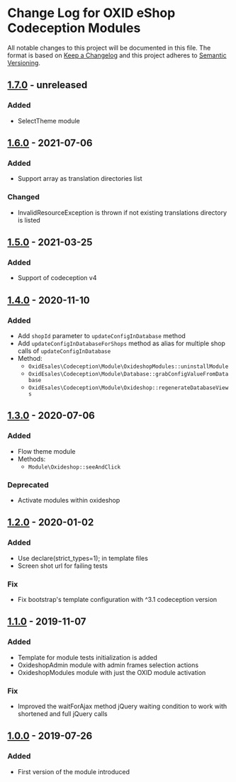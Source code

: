 # Change Log for OXID eShop Codeception Modules

All notable changes to this project will be documented in this file.
The format is based on [Keep a Changelog](http://keepachangelog.com/)
and this project adheres to [Semantic Versioning](http://semver.org/).

## [1.7.0] - unreleased

### Added
- SelectTheme module

## [1.6.0] - 2021-07-06

### Added
- Support array as translation directories list

### Changed
- InvalidResourceException is thrown if not existing translations directory is listed

## [1.5.0] - 2021-03-25

### Added
- Support of codeception v4

## [1.4.0] - 2020-11-10

### Added
- Add `shopId` parameter to `updateConfigInDatabase` method
- Add `updateConfigInDatabaseForShops` method as alias for multiple shop calls of `updateConfigInDatabase`
- Method:
    - `OxidEsales\Codeception\Module\OxideshopModules::uninstallModule`
    - `OxidEsales\Codeception\Module\Database::grabConfigValueFromDatabase`
    - `OxidEsales\Codeception\Module\Oxideshop::regenerateDatabaseViews`

## [1.3.0] - 2020-07-06

### Added
- Flow theme module
- Methods:
    - `Module\Oxideshop::seeAndClick`

### Deprecated
- Activate modules within oxideshop

## [1.2.0] - 2020-01-02

### Added
- Use declare(strict_types=1); in template files
- Screen shot url for failing tests

### Fix
- Fix bootstrap's template configuration with ^3.1 codeception version

## [1.1.0] -  2019-11-07

### Added
- Template for module tests initialization is added
- OxideshopAdmin module with admin frames selection actions
- OxideshopModules module with just the OXID module activation

### Fix
- Improved the waitForAjax method jQuery waiting condition to work with shortened and full jQuery calls

## [1.0.0] -  2019-07-26

### Added
- First version of the module introduced

[1.7.0]: https://github.com/OXID-eSales/codeception-modules/compare/v1.6.0...b-6.3.x
[1.6.0]: https://github.com/OXID-eSales/codeception-modules/compare/v1.5.0...v1.6.0
[1.5.0]: https://github.com/OXID-eSales/codeception-modules/compare/v1.4.0...v1.5.0
[1.4.0]: https://github.com/OXID-eSales/codeception-modules/compare/v1.3.0...v1.4.0
[1.3.0]: https://github.com/OXID-eSales/codeception-modules/compare/v1.2.0...v1.3.0
[1.2.0]: https://github.com/OXID-eSales/codeception-modules/compare/v1.1.0...v1.2.0
[1.1.0]: https://github.com/OXID-eSales/codeception-modules/compare/v1.0.0...v1.1.0
[1.0.0]: https://github.com/OXID-eSales/codeception-modules/compare/78f569ceafc73440b800553c2f78885292aeccf8..v1.0.0
